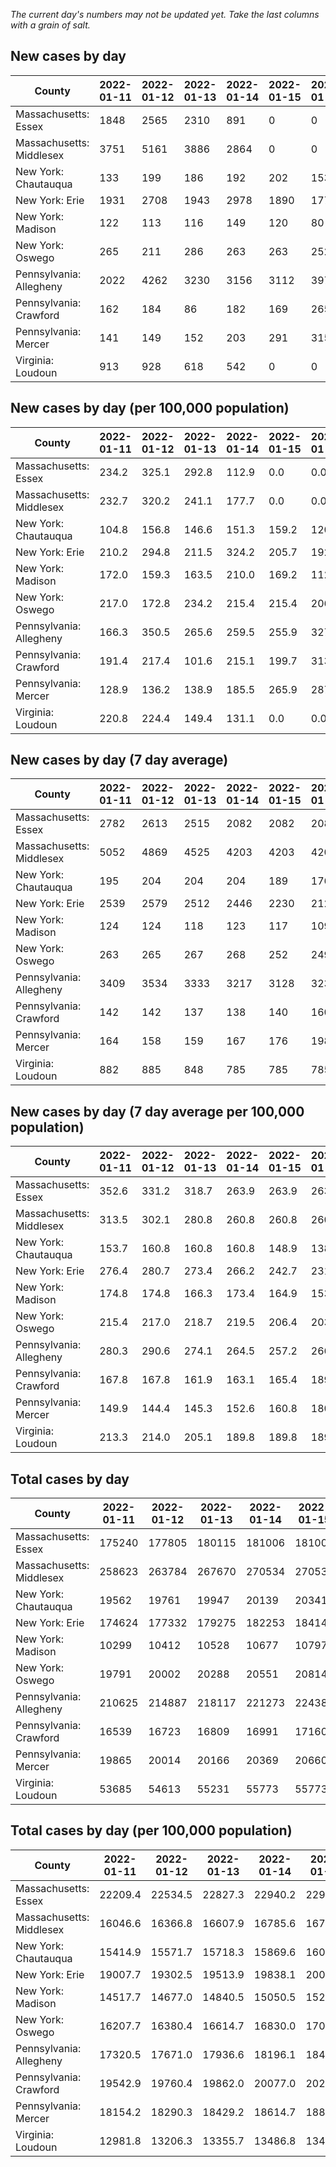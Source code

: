 _The current day's numbers may not be updated yet. Take the last columns with a grain of salt._
## New cases by day

| County | 2022-01-11 | 2022-01-12 | 2022-01-13 | 2022-01-14 | 2022-01-15 | 2022-01-16 | 2022-01-17 |
| --- | --- | --- | --- | --- | --- | --- | --- |
| Massachusetts: Essex | 1848 | 2565 | 2310 | 891 | 0 | 0 |  |
| Massachusetts: Middlesex | 3751 | 5161 | 3886 | 2864 | 0 | 0 |  |
| New York: Chautauqua | 133 | 199 | 186 | 192 | 202 | 153 | 134 |
| New York: Erie | 1931 | 2708 | 1943 | 2978 | 1890 | 1770 | 1347 |
| New York: Madison | 122 | 113 | 116 | 149 | 120 | 80 | 72 |
| New York: Oswego | 265 | 211 | 286 | 263 | 263 | 252 | 154 |
| Pennsylvania: Allegheny | 2022 | 4262 | 3230 | 3156 | 3112 | 3977 | 1746 |
| Pennsylvania: Crawford | 162 | 184 | 86 | 182 | 169 | 265 | 134 |
| Pennsylvania: Mercer | 141 | 149 | 152 | 203 | 291 | 315 | 116 |
| Virginia: Loudoun | 913 | 928 | 618 | 542 | 0 | 0 | 1617 |

## New cases by day (per 100,000 population)

| County | 2022-01-11 | 2022-01-12 | 2022-01-13 | 2022-01-14 | 2022-01-15 | 2022-01-16 | 2022-01-17 |
| --- | --- | --- | --- | --- | --- | --- | --- |
| Massachusetts: Essex | 234.2 | 325.1 | 292.8 | 112.9 | 0.0 | 0.0 |  |
| Massachusetts: Middlesex | 232.7 | 320.2 | 241.1 | 177.7 | 0.0 | 0.0 |  |
| New York: Chautauqua | 104.8 | 156.8 | 146.6 | 151.3 | 159.2 | 120.6 | 105.6 |
| New York: Erie | 210.2 | 294.8 | 211.5 | 324.2 | 205.7 | 192.7 | 146.6 |
| New York: Madison | 172.0 | 159.3 | 163.5 | 210.0 | 169.2 | 112.8 | 101.5 |
| New York: Oswego | 217.0 | 172.8 | 234.2 | 215.4 | 215.4 | 206.4 | 126.1 |
| Pennsylvania: Allegheny | 166.3 | 350.5 | 265.6 | 259.5 | 255.9 | 327.0 | 143.6 |
| Pennsylvania: Crawford | 191.4 | 217.4 | 101.6 | 215.1 | 199.7 | 313.1 | 158.3 |
| Pennsylvania: Mercer | 128.9 | 136.2 | 138.9 | 185.5 | 265.9 | 287.9 | 106.0 |
| Virginia: Loudoun | 220.8 | 224.4 | 149.4 | 131.1 | 0.0 | 0.0 | 391.0 |

## New cases by day (7 day average)

| County | 2022-01-11 | 2022-01-12 | 2022-01-13 | 2022-01-14 | 2022-01-15 | 2022-01-16 | 2022-01-17 |
| --- | --- | --- | --- | --- | --- | --- | --- |
| Massachusetts: Essex | 2782 | 2613 | 2515 | 2082 | 2082 | 2082 |  |
| Massachusetts: Middlesex | 5052 | 4869 | 4525 | 4203 | 4203 | 4203 |  |
| New York: Chautauqua | 195 | 204 | 204 | 204 | 189 | 176 | 171 |
| New York: Erie | 2539 | 2579 | 2512 | 2446 | 2230 | 2127 | 2081 |
| New York: Madison | 124 | 124 | 118 | 123 | 117 | 109 | 110 |
| New York: Oswego | 263 | 265 | 267 | 268 | 252 | 249 | 242 |
| Pennsylvania: Allegheny | 3409 | 3534 | 3333 | 3217 | 3128 | 3238 | 3072 |
| Pennsylvania: Crawford | 142 | 142 | 137 | 138 | 140 | 160 | 169 |
| Pennsylvania: Mercer | 164 | 158 | 159 | 167 | 176 | 198 | 195 |
| Virginia: Loudoun | 882 | 885 | 848 | 785 | 785 | 785 | 660 |

## New cases by day (7 day average per 100,000 population)

| County | 2022-01-11 | 2022-01-12 | 2022-01-13 | 2022-01-14 | 2022-01-15 | 2022-01-16 | 2022-01-17 |
| --- | --- | --- | --- | --- | --- | --- | --- |
| Massachusetts: Essex | 352.6 | 331.2 | 318.7 | 263.9 | 263.9 | 263.9 |  |
| Massachusetts: Middlesex | 313.5 | 302.1 | 280.8 | 260.8 | 260.8 | 260.8 |  |
| New York: Chautauqua | 153.7 | 160.8 | 160.8 | 160.8 | 148.9 | 138.7 | 134.7 |
| New York: Erie | 276.4 | 280.7 | 273.4 | 266.2 | 242.7 | 231.5 | 226.5 |
| New York: Madison | 174.8 | 174.8 | 166.3 | 173.4 | 164.9 | 153.6 | 155.1 |
| New York: Oswego | 215.4 | 217.0 | 218.7 | 219.5 | 206.4 | 203.9 | 198.2 |
| Pennsylvania: Allegheny | 280.3 | 290.6 | 274.1 | 264.5 | 257.2 | 266.3 | 252.6 |
| Pennsylvania: Crawford | 167.8 | 167.8 | 161.9 | 163.1 | 165.4 | 189.1 | 199.7 |
| Pennsylvania: Mercer | 149.9 | 144.4 | 145.3 | 152.6 | 160.8 | 180.9 | 178.2 |
| Virginia: Loudoun | 213.3 | 214.0 | 205.1 | 189.8 | 189.8 | 189.8 | 159.6 |

## Total cases by day

| County | 2022-01-11 | 2022-01-12 | 2022-01-13 | 2022-01-14 | 2022-01-15 | 2022-01-16 | 2022-01-17 |
| --- | --- | --- | --- | --- | --- | --- | --- |
| Massachusetts: Essex | 175240 | 177805 | 180115 | 181006 | 181006 | 181006 |  |
| Massachusetts: Middlesex | 258623 | 263784 | 267670 | 270534 | 270534 | 270534 |  |
| New York: Chautauqua | 19562 | 19761 | 19947 | 20139 | 20341 | 20494 | 20628 |
| New York: Erie | 174624 | 177332 | 179275 | 182253 | 184143 | 185913 | 187260 |
| New York: Madison | 10299 | 10412 | 10528 | 10677 | 10797 | 10877 | 10949 |
| New York: Oswego | 19791 | 20002 | 20288 | 20551 | 20814 | 21066 | 21220 |
| Pennsylvania: Allegheny | 210625 | 214887 | 218117 | 221273 | 224385 | 228362 | 230108 |
| Pennsylvania: Crawford | 16539 | 16723 | 16809 | 16991 | 17160 | 17425 | 17559 |
| Pennsylvania: Mercer | 19865 | 20014 | 20166 | 20369 | 20660 | 20975 | 21091 |
| Virginia: Loudoun | 53685 | 54613 | 55231 | 55773 | 55773 | 55773 | 57390 |

## Total cases by day (per 100,000 population)

| County | 2022-01-11 | 2022-01-12 | 2022-01-13 | 2022-01-14 | 2022-01-15 | 2022-01-16 | 2022-01-17 |
| --- | --- | --- | --- | --- | --- | --- | --- |
| Massachusetts: Essex | 22209.4 | 22534.5 | 22827.3 | 22940.2 | 22940.2 | 22940.2 |  |
| Massachusetts: Middlesex | 16046.6 | 16366.8 | 16607.9 | 16785.6 | 16785.6 | 16785.6 |  |
| New York: Chautauqua | 15414.9 | 15571.7 | 15718.3 | 15869.6 | 16028.8 | 16149.3 | 16254.9 |
| New York: Erie | 19007.7 | 19302.5 | 19513.9 | 19838.1 | 20043.8 | 20236.5 | 20383.1 |
| New York: Madison | 14517.7 | 14677.0 | 14840.5 | 15050.5 | 15219.7 | 15332.5 | 15434.0 |
| New York: Oswego | 16207.7 | 16380.4 | 16614.7 | 16830.0 | 17045.4 | 17251.8 | 17377.9 |
| Pennsylvania: Allegheny | 17320.5 | 17671.0 | 17936.6 | 18196.1 | 18452.0 | 18779.1 | 18922.7 |
| Pennsylvania: Crawford | 19542.9 | 19760.4 | 19862.0 | 20077.0 | 20276.7 | 20589.9 | 20748.2 |
| Pennsylvania: Mercer | 18154.2 | 18290.3 | 18429.2 | 18614.7 | 18880.7 | 19168.6 | 19274.6 |
| Virginia: Loudoun | 12981.8 | 13206.3 | 13355.7 | 13486.8 | 13486.8 | 13486.8 | 13877.8 |
